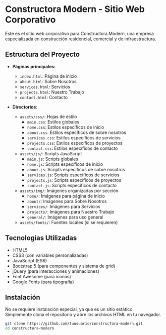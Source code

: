 # Constructora Modern - Sitio Web Corporativo

Este es el sitio web corporativo para Constructora Modern, una empresa especializada en construcción residencial, comercial y de infraestructura.

## Estructura del Proyecto

- **Páginas principales:**
  - `index.html`: Página de inicio
  - `about.html`: Sobre Nosotros
  - `services.html`: Servicios
  - `projects.html`: Nuestro Trabajo
  - `contact.html`: Contacto

- **Directorios:**
  - `assets/css/`: Hojas de estilo
    - `main.css`: Estilos globales
    - `home.css`: Estilos específicos de inicio
    - `about.css`: Estilos específicos de sobre nosotros
    - `services.css`: Estilos específicos de servicios
    - `projects.css`: Estilos específicos de proyectos
    - `contact.css`: Estilos específicos de contacto
  - `assets/js/`: Scripts JavaScript
    - `main.js`: Scripts globales
    - `home.js`: Scripts específicos de inicio
    - `about.js`: Scripts específicos de sobre nosotros
    - `services.js`: Scripts específicos de servicios
    - `projects.js`: Scripts específicos de proyectos
    - `contact.js`: Scripts específicos de contacto
  - `assets/img/`: Imágenes organizadas por sección
    - `home/`: Imágenes para página de inicio
    - `about/`: Imágenes para Sobre Nosotros
    - `services/`: Imágenes para Servicios
    - `projects/`: Imágenes para Nuestro Trabajo
    - `general/`: Imágenes para uso general
  - `assets/fonts/`: Fuentes locales (si se requieren)

## Tecnologías Utilizadas

- HTML5
- CSS3 (con variables personalizadas)
- JavaScript (ES6)
- Bootstrap 5 (para componentes y sistema de grid)
- jQuery (para interacciones y animaciones)
- Font Awesome (para iconos)
- Google Fonts (para tipografía)

## Instalación

No se requiere instalación especial, ya que es un sitio estático. Simplemente clona el repositorio y abre los archivos HTML en tu navegador.

```bash
git clone https://github.com/tuusuario/constructora-modern.git
cd constructora-modern